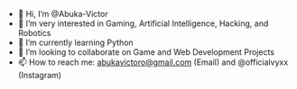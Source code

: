 - 👋 Hi, I’m @Abuka-Victor
- 👀 I’m very interested in Gaming, Artificial Intelligence, Hacking, and Robotics
- 🌱 I’m currently learning Python
- 💞️ I’m looking to collaborate on Game and Web Development Projects 
- 📫 How to reach me: abukavictoro@gmail.com (Email) and @officialvyxx (Instagram)

<!---
Abuka-Victor/Abuka-Victor is a ✨ special ✨ repository because its `README.md` (this file) appears on your GitHub profile.
You can click the Preview link to take a look at your changes.
--->
